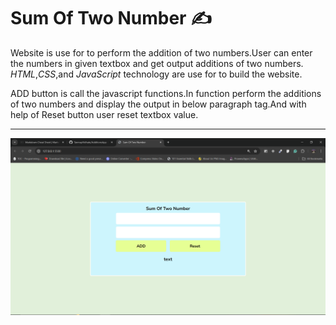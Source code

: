 # Sum Of Two Number ✍

Website is use for to perform the addition of two numbers.User can enter the numbers in given textbox and get output additions of two numbers. *HTML*,*CSS*,and *JavaScript* technology are use for to build the website.

ADD button is call the javascript functions.In function perform the additions of two numbers and display the output in below paragraph tag.And with help of Reset button user reset textbox value.  

---

![output](./image.png)